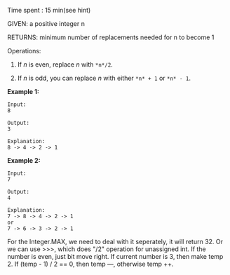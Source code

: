 Time spent : 15 min(see hint)

GIVEN: a positive integer n

RETURNS: minimum number of replacements needed for n to become 1

Operations:

1. If *n* is even, replace *n* with `*n*/2`.

2. If *n* is odd, you can replace *n* with either `*n* + 1` or `*n* - 1`.

   

**Example 1:**

```
Input:
8

Output:
3

Explanation:
8 -> 4 -> 2 -> 1
```

**Example 2:**

```
Input:
7

Output:
4

Explanation:
7 -> 8 -> 4 -> 2 -> 1
or
7 -> 6 -> 3 -> 2 -> 1
```



For the Integer.MAX, we need to deal with it seperately, it will return 32. Or we can use >>>, which does "/2" operation for unassigned int. If the number is even, just bit move right. If current number is 3, then make temp 2. If (temp - 1) / 2 == 0, then temp —, otherwise temp ++.